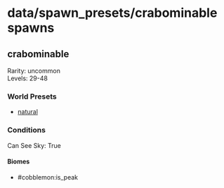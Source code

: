# data/spawn_presets/crabominable spawns  
  
## crabominable  
Rarity: uncommon  
Levels: 29-48  
  
### World Presets  
* [natural](/data/world_presets/natural.md)  
  
### Conditions  
Can See Sky: True  
  
#### Biomes  
  * #cobblemon:is_peak
  

